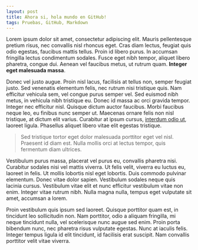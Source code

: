 ```yaml
---
layout: post
title: Ahora si, hola mundo en GitHub!
tags: Pruebas, GitHub, Markdown
---
```


Lorem ipsum dolor sit amet, consectetur adipiscing elit. Mauris pellentesque pretium risus, nec convallis nisl rhoncus eget. Cras diam lectus, feugiat quis odio egestas, faucibus mattis tellus. Proin id libero purus. In accumsan fringilla lectus condimentum sodales. Fusce eget nibh tempor, aliquet libero pharetra, congue dui. Aenean vel faucibus metus, ut rutrum quam. **Integer eget malesuada massa**.

Donec vel justo augue. Proin nisl lacus, facilisis at tellus non, semper feugiat justo. Sed venenatis elementum felis, nec rutrum nisi tristique quis. Nam efficitur vehicula sem, vel congue purus semper vel. Sed euismod nibh metus, in vehicula nibh tristique eu. Donec id massa ac orci gravida tempor. Integer nec efficitur nisl. Quisque dictum auctor faucibus. Morbi faucibus neque leo, eu finibus nunc semper ut. Maecenas ornare felis non nisl tristique, at dictum elit varius. Curabitur at ipsum cursus, [interdum odio ut](http://obviedades.com), laoreet ligula. Phasellus aliquet libero vitae elit egestas tristique.

> Sed tristique tortor eget dolor malesuada porttitor eget vel nisl. Praesent id diam est. Nulla mollis orci at lectus tempor, quis fermentum diam ultrices.

Vestibulum purus massa, placerat vel purus eu, convallis pharetra nisi. Curabitur sodales nisi vel mattis viverra. Ut felis velit, viverra eu luctus eu, laoreet in felis. Ut mollis lobortis nisl eget lobortis. Duis commodo pulvinar elementum. Donec vitae dolor sapien. Vestibulum sodales neque quis lacinia cursus. Vestibulum vitae elit et nunc efficitur vestibulum vitae non enim. Integer vitae rutrum nibh. Nulla magna nulla, tempus eget vulputate sit amet, accumsan a lorem.

Proin vestibulum quis ipsum sed laoreet. Quisque porttitor quam est, in tincidunt leo sollicitudin non. Nam porttitor, odio a aliquam fringilla, mi neque tincidunt nulla, vel scelerisque nunc augue sed enim. Proin porta bibendum nunc, nec pharetra risus vulputate egestas. Nunc at iaculis felis. Integer tempus ligula id elit tincidunt, id facilisis erat suscipit. Nam convallis porttitor velit vitae viverra.

